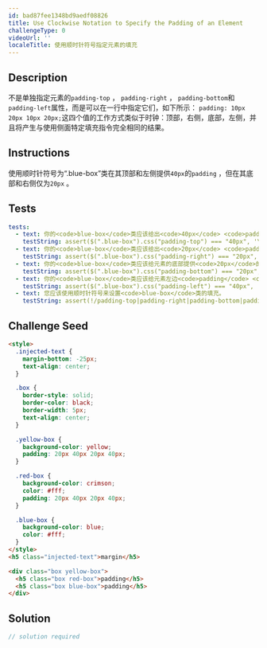 ```yaml
---
id: bad87fee1348bd9aedf08826
title: Use Clockwise Notation to Specify the Padding of an Element
challengeType: 0
videoUrl: ''
localeTitle: 使用顺时针符号指定元素的填充
---
```


## Description
<section id="description">不是单独指定元素的<code>padding-top</code> ， <code>padding-right</code> ， <code>padding-bottom</code>和<code>padding-left</code>属性，而是可以在一行中指定它们，如下所示： <code>padding: 10px 20px 10px 20px;</code>这四个值的工作方式类似于时钟：顶部，右侧，底部，左侧，并且将产生与使用侧面特定填充指令完全相同的结果。 </section>

## Instructions
<section id="instructions">使用顺时针符号为“.blue-box”类在其顶部和左侧提供<code>40px</code>的<code>padding</code> ，但在其底部和右侧仅为<code>20px</code> 。 </section>

## Tests
<section id='tests'>

```yml
tests:
  - text: 你的<code>blue-box</code>类应该给出<code>40px</code> <code>padding</code>元素的顶部。
    testString: assert($(".blue-box").css("padding-top") === "40px", 'Your <code>blue-box</code> class should give the top of elements <code>40px</code> of <code>padding</code>.');
  - text: 你的<code>blue-box</code>类应该给出<code>20px</code> <code>padding</code>元素的权利。
    testString: assert($(".blue-box").css("padding-right") === "20px", 'Your <code>blue-box</code> class should give the right of elements <code>20px</code> of <code>padding</code>.');
  - text: 你的<code>blue-box</code>类应该给元素的底部提供<code>20px</code>的<code>padding</code> 。
    testString: assert($(".blue-box").css("padding-bottom") === "20px", 'Your <code>blue-box</code> class should give the bottom of elements <code>20px</code> of <code>padding</code>.');
  - text: 你的<code>blue-box</code>类应该给元素左边<code>padding</code> <code>40px</code> 。
    testString: assert($(".blue-box").css("padding-left") === "40px", 'Your <code>blue-box</code> class should give the left of elements <code>40px</code> of <code>padding</code>.');
  - text: 您应该使用顺时针符号来设置<code>blue-box</code>类的填充。
    testString: assert(!/padding-top|padding-right|padding-bottom|padding-left/.test(code), 'You should use the clockwise notation to set the padding of <code>blue-box</code> class.');

```

</section>

## Challenge Seed
<section id='challengeSeed'>

<div id='html-seed'>

```html
<style>
  .injected-text {
    margin-bottom: -25px;
    text-align: center;
  }

  .box {
    border-style: solid;
    border-color: black;
    border-width: 5px;
    text-align: center;
  }

  .yellow-box {
    background-color: yellow;
    padding: 20px 40px 20px 40px;
  }

  .red-box {
    background-color: crimson;
    color: #fff;
    padding: 20px 40px 20px 40px;
  }

  .blue-box {
    background-color: blue;
    color: #fff;
  }
</style>
<h5 class="injected-text">margin</h5>

<div class="box yellow-box">
  <h5 class="box red-box">padding</h5>
  <h5 class="box blue-box">padding</h5>
</div>

```

</div>



</section>

## Solution
<section id='solution'>

```js
// solution required
```
</section>
